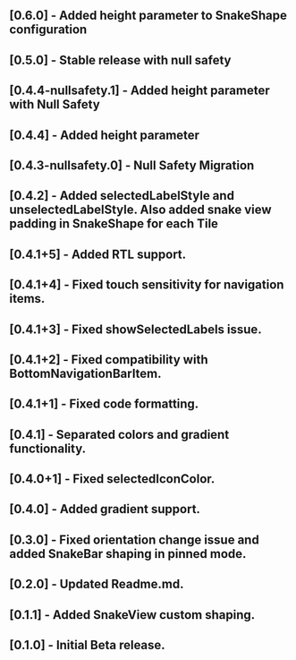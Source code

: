 ## [0.6.0] - Added height parameter to SnakeShape configuration

## [0.5.0] - Stable release with null safety

## [0.4.4-nullsafety.1] - Added height parameter with Null Safety

## [0.4.4] - Added height parameter

## [0.4.3-nullsafety.0] - Null Safety Migration

## [0.4.2] - Added selectedLabelStyle and unselectedLabelStyle. Also added snake view padding in SnakeShape for each Tile

## [0.4.1+5] - Added RTL support.

## [0.4.1+4] - Fixed touch sensitivity for navigation items.

## [0.4.1+3] - Fixed showSelectedLabels issue.

## [0.4.1+2] - Fixed compatibility with BottomNavigationBarItem.

## [0.4.1+1] - Fixed code formatting.

## [0.4.1] - Separated colors and gradient functionality.

## [0.4.0+1] - Fixed selectedIconColor.

## [0.4.0] - Added gradient support.

## [0.3.0] - Fixed orientation change issue and added SnakeBar shaping in pinned mode.

## [0.2.0] - Updated Readme.md.

## [0.1.1] - Added SnakeView custom shaping.

## [0.1.0] - Initial Beta release.